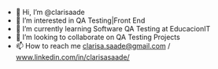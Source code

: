 - 👋 Hi, I’m @clarisaade
- 👀 I’m interested in QA Testing|Front End 
- 🌱 I’m currently learning Software QA Testing at EducacionIT
- 💞️ I’m looking to collaborate on QA Testing Projects
- 📫 How to reach me clarisa.saade@gmail.com / www.linkedin.com/in/clarisasaade/

<!---
clarisaade/clarisaade is a ✨ special ✨ repository because its `README.md` (this file) appears on your GitHub profile.
You can click the Preview link to take a look at your changes.
--->
